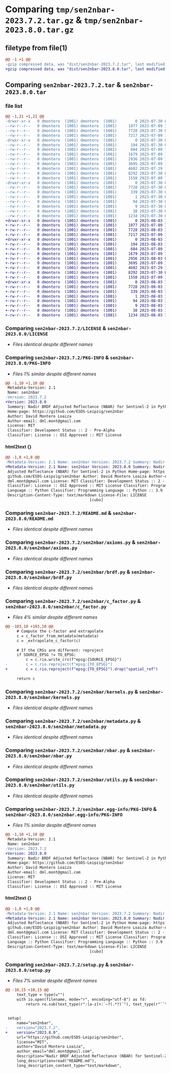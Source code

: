 # Comparing `tmp/sen2nbar-2023.7.2.tar.gz` & `tmp/sen2nbar-2023.8.0.tar.gz`

## filetype from file(1)

```diff
@@ -1 +1 @@
-gzip compressed data, was "dist/sen2nbar-2023.7.2.tar", last modified: Sun Jul 30 07:12:29 2023, max compression
+gzip compressed data, was "dist/sen2nbar-2023.8.0.tar", last modified: Thu Aug  3 11:50:57 2023, max compression
```

## Comparing `sen2nbar-2023.7.2.tar` & `sen2nbar-2023.8.0.tar`

### file list

```diff
@@ -1,21 +1,21 @@
-drwxr-xr-x   0 dmontero  (1001) dmontero  (1001)        0 2023-07-30 07:12:29.776848 sen2nbar-2023.7.2/
--rw-r--r--   0 dmontero  (1001) dmontero  (1001)     1077 2023-07-09 13:18:33.000000 sen2nbar-2023.7.2/LICENSE
--rw-r--r--   0 dmontero  (1001) dmontero  (1001)     7728 2023-07-30 07:12:29.773515 sen2nbar-2023.7.2/PKG-INFO
--rw-r--r--   0 dmontero  (1001) dmontero  (1001)     7217 2023-07-09 13:18:33.000000 sen2nbar-2023.7.2/README.md
-drwxr-xr-x   0 dmontero  (1001) dmontero  (1001)        0 2023-07-30 07:12:29.773515 sen2nbar-2023.7.2/sen2nbar/
--rw-r--r--   0 dmontero  (1001) dmontero  (1001)      194 2023-07-30 07:06:33.000000 sen2nbar-2023.7.2/sen2nbar/__init__.py
--rw-r--r--   0 dmontero  (1001) dmontero  (1001)      604 2023-07-09 13:18:34.000000 sen2nbar-2023.7.2/sen2nbar/axioms.py
--rw-r--r--   0 dmontero  (1001) dmontero  (1001)     1679 2023-07-09 13:18:34.000000 sen2nbar-2023.7.2/sen2nbar/brdf.py
--rw-r--r--   0 dmontero  (1001) dmontero  (1001)     2936 2023-07-09 13:18:34.000000 sen2nbar-2023.7.2/sen2nbar/c_factor.py
--rw-r--r--   0 dmontero  (1001) dmontero  (1001)     3695 2023-07-09 13:18:34.000000 sen2nbar-2023.7.2/sen2nbar/kernels.py
--rw-r--r--   0 dmontero  (1001) dmontero  (1001)     4602 2023-07-29 19:40:59.000000 sen2nbar-2023.7.2/sen2nbar/metadata.py
--rw-r--r--   0 dmontero  (1001) dmontero  (1001)     8292 2023-07-30 06:44:07.000000 sen2nbar-2023.7.2/sen2nbar/nbar.py
--rw-r--r--   0 dmontero  (1001) dmontero  (1001)     1558 2023-07-09 13:18:34.000000 sen2nbar-2023.7.2/sen2nbar/utils.py
-drwxr-xr-x   0 dmontero  (1001) dmontero  (1001)        0 2023-07-30 07:12:29.773515 sen2nbar-2023.7.2/sen2nbar.egg-info/
--rw-r--r--   0 dmontero  (1001) dmontero  (1001)     7728 2023-07-30 07:12:29.000000 sen2nbar-2023.7.2/sen2nbar.egg-info/PKG-INFO
--rw-r--r--   0 dmontero  (1001) dmontero  (1001)      339 2023-07-30 07:12:29.000000 sen2nbar-2023.7.2/sen2nbar.egg-info/SOURCES.txt
--rw-r--r--   0 dmontero  (1001) dmontero  (1001)        1 2023-07-30 07:12:29.000000 sen2nbar-2023.7.2/sen2nbar.egg-info/dependency_links.txt
--rw-r--r--   0 dmontero  (1001) dmontero  (1001)       94 2023-07-30 07:12:29.000000 sen2nbar-2023.7.2/sen2nbar.egg-info/requires.txt
--rw-r--r--   0 dmontero  (1001) dmontero  (1001)        9 2023-07-30 07:12:29.000000 sen2nbar-2023.7.2/sen2nbar.egg-info/top_level.txt
--rw-r--r--   0 dmontero  (1001) dmontero  (1001)       38 2023-07-30 07:12:29.776848 sen2nbar-2023.7.2/setup.cfg
--rw-r--r--   0 dmontero  (1001) dmontero  (1001)     1234 2023-07-30 07:06:48.000000 sen2nbar-2023.7.2/setup.py
+drwxr-xr-x   0 dmontero  (1001) dmontero  (1001)        0 2023-08-03 11:50:57.295251 sen2nbar-2023.8.0/
+-rw-r--r--   0 dmontero  (1001) dmontero  (1001)     1077 2023-07-09 13:18:33.000000 sen2nbar-2023.8.0/LICENSE
+-rw-r--r--   0 dmontero  (1001) dmontero  (1001)     7728 2023-08-03 11:50:57.291918 sen2nbar-2023.8.0/PKG-INFO
+-rw-r--r--   0 dmontero  (1001) dmontero  (1001)     7217 2023-07-09 13:18:33.000000 sen2nbar-2023.8.0/README.md
+drwxr-xr-x   0 dmontero  (1001) dmontero  (1001)        0 2023-08-03 11:50:57.291918 sen2nbar-2023.8.0/sen2nbar/
+-rw-r--r--   0 dmontero  (1001) dmontero  (1001)      194 2023-08-03 11:42:26.000000 sen2nbar-2023.8.0/sen2nbar/__init__.py
+-rw-r--r--   0 dmontero  (1001) dmontero  (1001)      604 2023-07-09 13:18:34.000000 sen2nbar-2023.8.0/sen2nbar/axioms.py
+-rw-r--r--   0 dmontero  (1001) dmontero  (1001)     1679 2023-07-09 13:18:34.000000 sen2nbar-2023.8.0/sen2nbar/brdf.py
+-rw-r--r--   0 dmontero  (1001) dmontero  (1001)     2956 2023-08-03 08:51:45.000000 sen2nbar-2023.8.0/sen2nbar/c_factor.py
+-rw-r--r--   0 dmontero  (1001) dmontero  (1001)     3695 2023-07-09 13:18:34.000000 sen2nbar-2023.8.0/sen2nbar/kernels.py
+-rw-r--r--   0 dmontero  (1001) dmontero  (1001)     4602 2023-07-29 19:40:59.000000 sen2nbar-2023.8.0/sen2nbar/metadata.py
+-rw-r--r--   0 dmontero  (1001) dmontero  (1001)     8292 2023-07-30 06:44:07.000000 sen2nbar-2023.8.0/sen2nbar/nbar.py
+-rw-r--r--   0 dmontero  (1001) dmontero  (1001)     1558 2023-07-09 13:18:34.000000 sen2nbar-2023.8.0/sen2nbar/utils.py
+drwxr-xr-x   0 dmontero  (1001) dmontero  (1001)        0 2023-08-03 11:50:57.291918 sen2nbar-2023.8.0/sen2nbar.egg-info/
+-rw-r--r--   0 dmontero  (1001) dmontero  (1001)     7728 2023-08-03 11:50:57.000000 sen2nbar-2023.8.0/sen2nbar.egg-info/PKG-INFO
+-rw-r--r--   0 dmontero  (1001) dmontero  (1001)      339 2023-08-03 11:50:57.000000 sen2nbar-2023.8.0/sen2nbar.egg-info/SOURCES.txt
+-rw-r--r--   0 dmontero  (1001) dmontero  (1001)        1 2023-08-03 11:50:57.000000 sen2nbar-2023.8.0/sen2nbar.egg-info/dependency_links.txt
+-rw-r--r--   0 dmontero  (1001) dmontero  (1001)       94 2023-08-03 11:50:57.000000 sen2nbar-2023.8.0/sen2nbar.egg-info/requires.txt
+-rw-r--r--   0 dmontero  (1001) dmontero  (1001)        9 2023-08-03 11:50:57.000000 sen2nbar-2023.8.0/sen2nbar.egg-info/top_level.txt
+-rw-r--r--   0 dmontero  (1001) dmontero  (1001)       38 2023-08-03 11:50:57.295251 sen2nbar-2023.8.0/setup.cfg
+-rw-r--r--   0 dmontero  (1001) dmontero  (1001)     1234 2023-08-03 11:42:17.000000 sen2nbar-2023.8.0/setup.py
```

### Comparing `sen2nbar-2023.7.2/LICENSE` & `sen2nbar-2023.8.0/LICENSE`

 * *Files identical despite different names*

### Comparing `sen2nbar-2023.7.2/PKG-INFO` & `sen2nbar-2023.8.0/PKG-INFO`

 * *Files 1% similar despite different names*

```diff
@@ -1,10 +1,10 @@
 Metadata-Version: 2.1
 Name: sen2nbar
-Version: 2023.7.2
+Version: 2023.8.0
 Summary: Nadir BRDF Adjusted Reflectance (NBAR) for Sentinel-2 in Python
 Home-page: https://github.com/ESDS-Leipzig/sen2nbar
 Author: David Montero Loaiza
 Author-email: dml.mont@gmail.com
 License: MIT
 Classifier: Development Status :: 2 - Pre-Alpha
 Classifier: License :: OSI Approved :: MIT License
```

#### html2text {}

```diff
@@ -1,8 +1,8 @@
-Metadata-Version: 2.1 Name: sen2nbar Version: 2023.7.2 Summary: Nadir BRDF
+Metadata-Version: 2.1 Name: sen2nbar Version: 2023.8.0 Summary: Nadir BRDF
 Adjusted Reflectance (NBAR) for Sentinel-2 in Python Home-page: https://
 github.com/ESDS-Leipzig/sen2nbar Author: David Montero Loaiza Author-email:
 dml.mont@gmail.com License: MIT Classifier: Development Status :: 2 - Pre-Alpha
 Classifier: License :: OSI Approved :: MIT License Classifier: Programming
 Language :: Python Classifier: Programming Language :: Python :: 3.9
 Description-Content-Type: text/markdown License-File: LICENSE
                                     [cubo]
```

### Comparing `sen2nbar-2023.7.2/README.md` & `sen2nbar-2023.8.0/README.md`

 * *Files identical despite different names*

### Comparing `sen2nbar-2023.7.2/sen2nbar/axioms.py` & `sen2nbar-2023.8.0/sen2nbar/axioms.py`

 * *Files identical despite different names*

### Comparing `sen2nbar-2023.7.2/sen2nbar/brdf.py` & `sen2nbar-2023.8.0/sen2nbar/brdf.py`

 * *Files identical despite different names*

### Comparing `sen2nbar-2023.7.2/sen2nbar/c_factor.py` & `sen2nbar-2023.8.0/sen2nbar/c_factor.py`

 * *Files 4% similar despite different names*

```diff
@@ -103,10 +103,10 @@
     # Compute the c-factor and extrapolate
     c = c_factor_from_metadata(metadata)
     c = _extrapolate_c_factor(c)
 
     # If the CRSs are different: reproject
     if SOURCE_EPSG != TO_EPSG:
         c = c.rio.write_crs(f"epsg:{SOURCE_EPSG}")
-        c = c.rio.reproject(f"epsg:{TO_EPSG}")
+        c = c.rio.reproject(f"epsg:{TO_EPSG}").drop("spatial_ref")
 
     return c
```

### Comparing `sen2nbar-2023.7.2/sen2nbar/kernels.py` & `sen2nbar-2023.8.0/sen2nbar/kernels.py`

 * *Files identical despite different names*

### Comparing `sen2nbar-2023.7.2/sen2nbar/metadata.py` & `sen2nbar-2023.8.0/sen2nbar/metadata.py`

 * *Files identical despite different names*

### Comparing `sen2nbar-2023.7.2/sen2nbar/nbar.py` & `sen2nbar-2023.8.0/sen2nbar/nbar.py`

 * *Files identical despite different names*

### Comparing `sen2nbar-2023.7.2/sen2nbar/utils.py` & `sen2nbar-2023.8.0/sen2nbar/utils.py`

 * *Files identical despite different names*

### Comparing `sen2nbar-2023.7.2/sen2nbar.egg-info/PKG-INFO` & `sen2nbar-2023.8.0/sen2nbar.egg-info/PKG-INFO`

 * *Files 1% similar despite different names*

```diff
@@ -1,10 +1,10 @@
 Metadata-Version: 2.1
 Name: sen2nbar
-Version: 2023.7.2
+Version: 2023.8.0
 Summary: Nadir BRDF Adjusted Reflectance (NBAR) for Sentinel-2 in Python
 Home-page: https://github.com/ESDS-Leipzig/sen2nbar
 Author: David Montero Loaiza
 Author-email: dml.mont@gmail.com
 License: MIT
 Classifier: Development Status :: 2 - Pre-Alpha
 Classifier: License :: OSI Approved :: MIT License
```

#### html2text {}

```diff
@@ -1,8 +1,8 @@
-Metadata-Version: 2.1 Name: sen2nbar Version: 2023.7.2 Summary: Nadir BRDF
+Metadata-Version: 2.1 Name: sen2nbar Version: 2023.8.0 Summary: Nadir BRDF
 Adjusted Reflectance (NBAR) for Sentinel-2 in Python Home-page: https://
 github.com/ESDS-Leipzig/sen2nbar Author: David Montero Loaiza Author-email:
 dml.mont@gmail.com License: MIT Classifier: Development Status :: 2 - Pre-Alpha
 Classifier: License :: OSI Approved :: MIT License Classifier: Programming
 Language :: Python Classifier: Programming Language :: Python :: 3.9
 Description-Content-Type: text/markdown License-File: LICENSE
                                     [cubo]
```

### Comparing `sen2nbar-2023.7.2/setup.py` & `sen2nbar-2023.8.0/setup.py`

 * *Files 7% similar despite different names*

```diff
@@ -10,15 +10,15 @@
     text_type = type(u"")
     with io.open(filename, mode="r", encoding="utf-8") as fd:
         return re.sub(text_type(r":[a-z]+:`~?(.*?)`"), text_type(r"``\1``"), fd.read())
 
 
 setup(
     name="sen2nbar",
-    version="2023.7.2",
+    version="2023.8.0",
     url="https://github.com/ESDS-Leipzig/sen2nbar",
     license="MIT",
     author="David Montero Loaiza",
     author_email="dml.mont@gmail.com",
     description="Nadir BRDF Adjusted Reflectance (NBAR) for Sentinel-2 in Python",
     long_description=read("README.md"),
     long_description_content_type="text/markdown",
```

